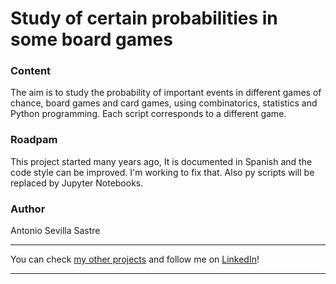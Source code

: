 # Study of certain probabilities in some board games

### Content
The aim is to study the probability of important events in different games of chance, board games and card games, using combinatorics, statistics and Python programming. Each script corresponds to a different game.

### Roadpam
This project started many years ago, It is documented in Spanish and the code style can be improved. I'm working to fix that. Also py scripts will be replaced by Jupyter Notebooks.

### Author
Antonio Sevilla Sastre

-----------------------------------------------------------------------------

You can check [my other projects](https://github.com/asevillasastre?tab=repositories) and follow me on [LinkedIn](https://www.linkedin.com/in/asevillasastre/)!

-----------------------------------------------------------------------------
